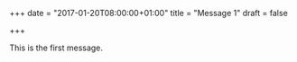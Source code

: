 +++
date = "2017-01-20T08:00:00+01:00"
title = "Message 1"
draft = false

+++

This is the first message.